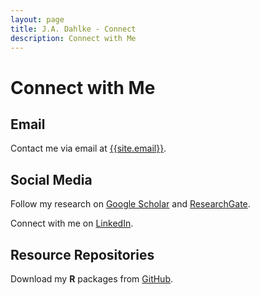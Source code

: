 ```yaml
---
layout: page
title: J.A. Dahlke - Connect
description: Connect with Me
---
```


# Connect with Me

## Email
Contact me via email at [{{site.email}}](mailto:{{site.email}}).

## Social Media
Follow my research on [Google Scholar](https://scholar.google.com/citations?user=9myyxFoAAAAJ&hl=en) and [ResearchGate](https://www.researchgate.net/profile/Jeffrey_Dahlke).

Connect with me on [LinkedIn](https://www.linkedin.com/in/jeffreydahlke/).

## Resource Repositories
Download my **R** packages from [GitHub](https://github.com/jadahlke).
